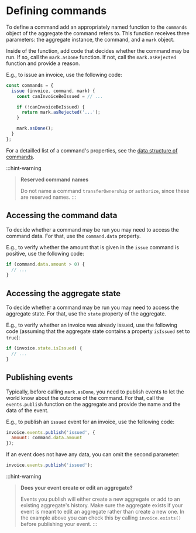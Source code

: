 # Defining commands

To define a command add an appropriately named function to the `commands` object of the aggregate the command refers to. This function receives three parameters: the aggregate instance, the command, and a `mark` object.

Inside of the function, add code that decides whether the command may be run. If so, call the `mark.asDone` function. If not, call the `mark.asRejected` function and provide a reason.

E.g., to issue an invoice, use the following code:

```javascript
const commands = {
  issue (invoice, command, mark) {
    const canInvoiceBeIssued = // ...

    if (!canInvoiceBeIssued) {
      return mark.asRejected('...');
    }

    mark.asDone();
  }
};
```

For a detailled list of a command's properties, see the [data structure of commands](../../data-structures/commands/).

:::hint-warning
> **Reserved command names**
>
> Do not name a command `transferOwnership` or `authorize`, since these are reserved names.
:::

## Accessing the command data

To decide whether a command may be run you may need to access the command data. For that, use the `command.data` property.

E.g., to verify whether the amount that is given in the `issue` command is positive, use the following code:

```javascript
if (command.data.amount > 0) {
  // ...
}
```

## Accessing the aggregate state

To decide whether a command may be run you may need to access the aggregate state. For that, use the `state` property of the aggregate.

E.g., to verify whether an invoice was already issued, use the following code (assuming that the aggregate state contains a property `isIssued` set to `true`):

```javascript
if (invoice.state.isIssued) {
  // ...
}
```

## Publishing events

Typically, before calling `mark.asDone`, you need to publish events to let the world know about the outcome of the command. For that, call the `events.publish` function on the aggregate and provide the name and the data of the event.

E.g., to publish an `issued` event for an invoice, use the following code:

```javascript
invoice.events.publish('issued', {
  amount: command.data.amount
});
```

If an event does not have any data, you can omit the second parameter:

```javascript
invoice.events.publish('issued');
```

:::hint-warning
> **Does your event create or edit an aggregate?**
>
> Events you publish will either create a new aggregate or add to an existing aggregate's history. Make sure the aggregate exists if your event is meant to edit an aggregate rather than create a new one. In the example above you can check this by calling `invoice.exists()` before publishing your event.
:::

